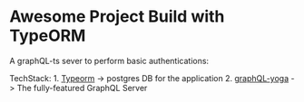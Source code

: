 # Awesome Project Build with TypeORM

A graphQL-ts sever to perform basic authentications:

TechStack: 
    1. <a href="https://typeorm.io/" target="_blank">Typeorm</a> -> postgres DB for the application
    2. <a href="https://www.graphql-yoga.com/" target="_blank">graphQL-yoga</a> -> The fully-featured GraphQL Server
